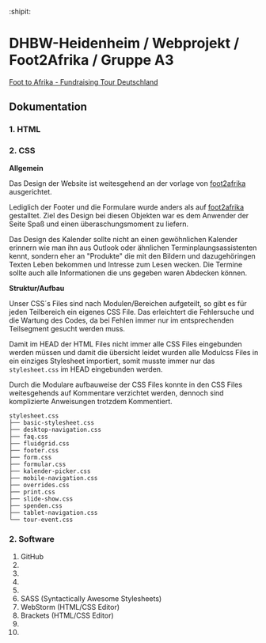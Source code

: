 :shipit:
# DHBW-Heidenheim / Webprojekt / Foot2Afrika / Gruppe A3

[Foot to Afrika - Fundraising Tour Deutschland](http://www.wwi16a3.projekt.dhbw-heidenheim.de/)

## Dokumentation

### 1. HTML

### 2. CSS

**Allgemein**

Das Design der Website ist weitesgehend an der vorlage von [foot2afrika](http://www.foot2afrika.com/) ausgerichtet.

Lediglich der Footer und die Formulare wurde anders als auf [foot2afrika](http://www.foot2afrika.com/) gestalltet. Ziel des Design bei diesen Objekten war es dem Anwender der Seite Spaß und einen überaschungsmoment zu liefern. 

Das Design des Kalender sollte nicht an einen gewöhnlichen Kalender erinnern wie man ihn aus Outlook oder ähnlichen Terminplaungsassistenten kennt, sondern eher an "Produkte" die mit den Bildern und dazugehöringen Texten Leben bekommen und Intresse zum Lesen wecken. Die Termine sollte auch alle Informationen die uns gegeben waren Abdecken können.

**Struktur/Aufbau**

Unser CSS´s Files sind nach Modulen/Bereichen aufgeteilt, so gibt es für jeden Teilbereich ein eigenes CSS File. Das erleichtert die Fehlersuche und die Wartung des Codes, da bei Fehlen immer nur im entsprechenden Teilsegment gesucht werden muss.

Damit im HEAD der HTML Files nicht immer alle CSS Files eingebunden werden müssen und damit die übersicht leidet wurden alle Modulcss Files in ein einziges Stylesheet importiert, somit musste immer nur das `stylesheet.css` im HEAD eingebunden werden.

Durch die Modulare aufbauweise der CSS Files konnte in den CSS Files weitesgehends auf Kommentare verzichtet werden, dennoch sind komplizierte Anweisungen trotzdem Kommentiert. 

```
stylesheet.css
├── basic-stylesheet.css
├── desktop-navigation.css
├── faq.css
├── fluidgrid.css
├── footer.css
├── form.css
├── formular.css
├── kalender-picker.css
├── mobile-navigation.css
├── overrides.css
├── print.css
├── slide-show.css
├── spenden.css
├── tablet-navigation.css
└── tour-event.css
```
### 2. Software

1. GitHub
2.
3.
4.
5.  
6.  SASS  (Syntactically Awesome Stylesheets)
7.  WebStorm  (HTML/CSS Editor)
8.  Brackets  (HTML/CSS Editor)
9.
10.

